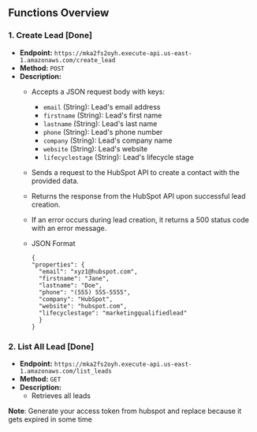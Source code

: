 ## Functions Overview

### 1. Create Lead [Done]

- **Endpoint:** `https://mka2fs2oyh.execute-api.us-east-1.amazonaws.com/create_lead`
- **Method:** `POST`
- **Description:**
  - Accepts a JSON request body with keys:
    - `email` (String): Lead's email address
    - `firstname` (String): Lead's first name
    - `lastname` (String): Lead's last name
    - `phone` (String): Lead's phone number
    - `company` (String): Lead's company name
    - `website` (String): Lead's website
    - `lifecyclestage` (String): Lead's lifecycle stage
  
  - Sends a request to the HubSpot API to create a contact with the provided data.
  - Returns the response from the HubSpot API upon successful lead creation.
  - If an error occurs during lead creation, it returns a 500 status code with an error message.

  - JSON Format
    ```
    {
    "properties": {
      "email": "xyz1@hubspot.com",
      "firstname": "Jane",
      "lastname": "Doe",
      "phone": "(555) 555-5555",
      "company": "HubSpot",
      "website": "hubspot.com",
      "lifecyclestage": "marketingqualifiedlead"
      }
    }
    ```
### 2. List All Lead [Done] 

- **Endpoint:** `https://mka2fs2oyh.execute-api.us-east-1.amazonaws.com/list_leads`
- **Method:** `GET`
- **Description:**
  - Retrieves all leads

**Note**: Generate your access token from hubspot and replace because it gets expired in some time